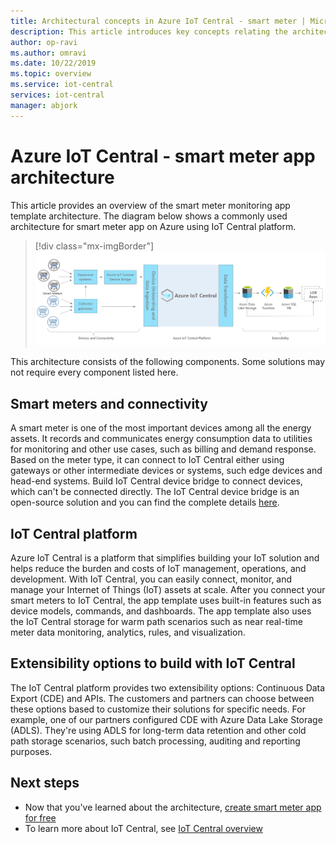 ```yaml
---
title: Architectural concepts in Azure IoT Central - smart meter | Microsoft Docs
description: This article introduces key concepts relating the architecture of Azure IoT Central energy app template
author: op-ravi
ms.author: omravi
ms.date: 10/22/2019
ms.topic: overview
ms.service: iot-central
services: iot-central
manager: abjork
---
```


# Azure IoT Central - smart meter app architecture



This article provides an overview of the smart meter monitoring app template architecture. The diagram below shows a commonly used architecture for smart meter app on Azure using IoT Central platform.

> [!div class="mx-imgBorder"]
> ![smart meter architecture](media/concept-iot-central-smart-meter/smart-meter-app-architecture.png)

This architecture consists of the following components. Some solutions may not require every component listed here.

## Smart meters and connectivity 

A smart meter is one of the most important devices among all the energy assets. It records and communicates energy consumption data to utilities for monitoring and other use cases, such as billing and demand response. Based on the meter type, it can connect to IoT Central either using gateways or other intermediate devices or systems, such edge devices and head-end systems. Build IoT Central device bridge to connect devices, which can't be connected directly. The IoT Central device bridge is an open-source solution and you can find the complete details [here](../core/howto-build-iotc-device-bridge.md). 


## IoT Central platform

Azure IoT Central is a platform that simplifies building your IoT solution and helps reduce the burden and costs of IoT management, operations, and development. With IoT Central, you can easily connect, monitor, and manage your Internet of Things (IoT) assets at scale. After you connect your smart meters to IoT Central, the app template uses built-in features such as device models, commands, and dashboards. The app template also uses the IoT Central storage for warm path scenarios such as near real-time meter data monitoring, analytics, rules, and visualization. 


## Extensibility options to build with IoT Central
The IoT Central platform provides two extensibility options: Continuous Data Export (CDE) and APIs. The customers and partners can choose between these options based to customize their solutions for specific needs. For example, one of our partners configured CDE with Azure Data Lake Storage (ADLS). They're using ADLS for long-term data retention and other cold path storage scenarios, such batch processing, auditing and reporting purposes. 

## Next steps

* Now that you've learned about the architecture, [create smart meter app for free](https://apps.azureiotcentral.com/build/new/smart-meter-monitoring)
* To learn more about IoT Central, see [IoT Central overview](../index.yml)